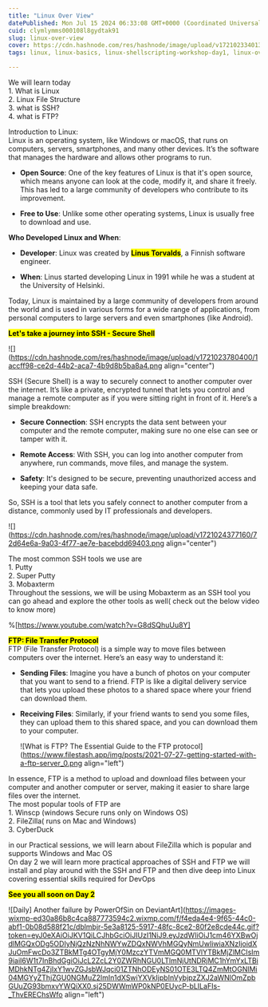 ```yaml
---
title: "Linux Over View"
datePublished: Mon Jul 15 2024 06:33:08 GMT+0000 (Coordinated Universal Time)
cuid: clymlymms000108l8gydtak91
slug: linux-over-view
cover: https://cdn.hashnode.com/res/hashnode/image/upload/v1721023340134/582ee9d6-7f14-4bad-864b-33a6fc32c023.png
tags: linux, linux-basics, linux-shellscripting-workshop-day1, linux-overview

---
```


We will learn today  
1\. What is Linux  
2\. Linux File Structure  
3\. what is SSH?  
4\. what is FTP?  
  
Introduction to Linux:  
Linux is an operating system, like Windows or macOS, that runs on computers, servers, smartphones, and many other devices. It’s the software that manages the hardware and allows other programs to run.

* **Open Source**: One of the key features of Linux is that it's open source, which means anyone can look at the code, modify it, and share it freely. This has led to a large community of developers who contribute to its improvement.
    
* **Free to Use**: Unlike some other operating systems, Linux is usually free to download and use.
    

**Who Developed Linux and When**:

* **Developer**: Linux was created by **<mark>Linus Torvalds</mark>**, a Finnish software engineer.
    
* **When**: Linus started developing Linux in 1991 while he was a student at the University of Helsinki.
    

Today, Linux is maintained by a large community of developers from around the world and is used in various forms for a wide range of applications, from personal computers to large servers and even smartphones (like Android).

**<mark>Let's take a journey into SSH - Secure Shell</mark>**

![](https://cdn.hashnode.com/res/hashnode/image/upload/v1721023780400/1accff98-ce2d-44b2-aca7-4b9d8b5ba8a4.png align="center")

SSH (Secure Shell) is a way to securely connect to another computer over the internet. It’s like a private, encrypted tunnel that lets you control and manage a remote computer as if you were sitting right in front of it. Here’s a simple breakdown:

* **Secure Connection**: SSH encrypts the data sent between your computer and the remote computer, making sure no one else can see or tamper with it.
    
* **Remote Access**: With SSH, you can log into another computer from anywhere, run commands, move files, and manage the system.
    
* **Safety**: It's designed to be secure, preventing unauthorized access and keeping your data safe.
    

So, SSH is a tool that lets you safely connect to another computer from a distance, commonly used by IT professionals and developers.

![](https://cdn.hashnode.com/res/hashnode/image/upload/v1721024377160/72d64e6a-9a03-4f77-ae7e-bacebdd69403.png align="center")

The most common SSH tools we use are  
1\. Putty  
2\. Super Putty  
3\. Mobaxterm  
Throughout the sessions, we will be using Mobaxterm as an SSH tool you can go ahead and explore the other tools as well( check out the below video to know more)  

%[https://www.youtube.com/watch?v=G8dSQhuUu8Y] 

**<mark>FTP: File Transfer Protocol</mark>**  
FTP (File Transfer Protocol) is a simple way to move files between computers over the internet. Here’s an easy way to understand it:

* **Sending Files**: Imagine you have a bunch of photos on your computer that you want to send to a friend. FTP is like a digital delivery service that lets you upload these photos to a shared space where your friend can download them.
    
* **Receiving Files**: Similarly, if your friend wants to send you some files, they can upload them to this shared space, and you can download them to your computer.  
    
    ![What is FTP? The Essential Guide to the FTP protocol](https://www.filestash.app/img/posts/2021-07-27-getting-started-with-a-ftp-server_0.png align="left")
    

In essence, FTP is a method to upload and download files between your computer and another computer or server, making it easier to share large files over the internet.  
The most popular tools of FTP are  
1\. Winscp (windows Secure runs only on Windows OS)  
2\. FileZilla( runs on Mac and Windows)  
3\. CyberDuck  
  
in our Practical sessions, we will learn about FileZilla which is popular and supports Windows and Mac OS  
On day 2 we will learn more practical approaches of SSH and FTP we will install and play around with the SSH and FTP and then dive deep into Linux covering essential skills required for DevOps  
  
**<mark>See you all soon on Day 2</mark>**

![Daily] Another failure by PowerOfSin on DeviantArt](https://images-wixmp-ed30a86b8c4ca887773594c2.wixmp.com/f/f4eda4e4-9f65-44c0-abf1-0b08d588f21c/dblmbjr-5e3a8125-5917-48fc-8ce2-80f2e8cde44c.gif?token=eyJ0eXAiOiJKV1QiLCJhbGciOiJIUzI1NiJ9.eyJzdWIiOiJ1cm46YXBwOjdlMGQxODg5ODIyNjQzNzNhNWYwZDQxNWVhMGQyNmUwIiwiaXNzIjoidXJuOmFwcDo3ZTBkMTg4OTgyMjY0MzczYTVmMGQ0MTVlYTBkMjZlMCIsIm9iaiI6W1t7InBhdGgiOiJcL2ZcL2Y0ZWRhNGU0LTlmNjUtNDRjMC1hYmYxLTBiMDhkNTg4ZjIxY1wvZGJsbWJqci01ZTNhODEyNS01OTE3LTQ4ZmMtOGNlMi04MGYyZThjZGU0NGMuZ2lmIn1dXSwiYXVkIjpbInVybjpzZXJ2aWNlOmZpbGUuZG93bmxvYWQiXX0.sj25DWWmWP0kNP0EUycP-bLILaFIs-_ThvEREChsWfo align="left")
